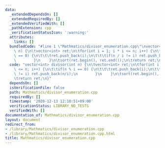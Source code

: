 ```yaml
---
data:
  _extendedDependsOn: []
  _extendedRequiredBy: []
  _extendedVerifiedWith: []
  _pathExtension: cpp
  _verificationStatusIcon: ':warning:'
  attributes:
    links: []
  bundledCode: "#line 1 \"Mathmatics/divisor_enumeration.cpp\"\nvector<int> divisor(int\
    \ n) {\n\tvector<int> ret;\n\tfor(int i = 1; i * i <= n; i++) {\n\t\tif(n % i\
    \ == 0) {\n\t\t\tret.push_back(i);\n\t\t\tif(n / i != i) ret.push_back(n/i);\n\
    \        }\n    }\n\tsort(ret.begin(), ret.end());\n\treturn ret;\n}\n"
  code: "vector<int> divisor(int n) {\n\tvector<int> ret;\n\tfor(int i = 1; i * i\
    \ <= n; i++) {\n\t\tif(n % i == 0) {\n\t\t\tret.push_back(i);\n\t\t\tif(n / i\
    \ != i) ret.push_back(n/i);\n        }\n    }\n\tsort(ret.begin(), ret.end());\n\
    \treturn ret;\n}"
  dependsOn: []
  isVerificationFile: false
  path: Mathmatics/divisor_enumeration.cpp
  requiredBy: []
  timestamp: '2020-12-13 12:10:51+09:00'
  verificationStatus: LIBRARY_NO_TESTS
  verifiedWith: []
documentation_of: Mathmatics/divisor_enumeration.cpp
layout: document
redirect_from:
- /library/Mathmatics/divisor_enumeration.cpp
- /library/Mathmatics/divisor_enumeration.cpp.html
title: Mathmatics/divisor_enumeration.cpp
---
```

